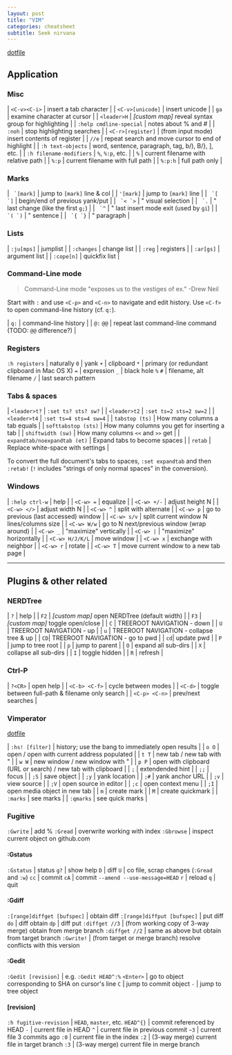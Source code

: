 ```yaml
---
layout: post
title: "VIM"
categories: cheatsheet
subtitle: Seek nirvana
---
```


[dotfile](https://github.com/cozywigwam/dotfiles/blob/master/.vimrc)

## Application

### Misc

| `<C-v><C-i>` | insert a tab character |
| `<C-v>[unicode]` | insert unicode |
| `ga` | examine character at cursor |
| `<leader>H` | *[custom map]* reveal syntax group for highlighting | 
| `:help cmdline-special` | notes about % and # |
| `:noh` | stop highlighting searches |
| `<C-r>[register]` | (from input mode) insert contents of register |
| `//e` | repeat search and move cursor to end of highlight |
| `:h text-objects` | word, sentence, paragraph, tag, b/), B/}, ], etc. |
| `:h filename-modifiers` | `%`, `%:p`, etc. |
| `%` | current filename with relative path |
| `%:p` | current filename with full path |
| `%:p:h` | full path only |


### Marks

| `` `[mark]`` | jump to `[mark]` line & col |
| `'[mark]` | jump to `[mark]` line |
| `` `[ `]`` | begin/end of previous yank/put |
| `` `< `>`` | " visual selection |
| `` `.`` | " last change (like the first `g;`) |
| `` `^`` | " last insert mode exit (used by `gi`) |
| `` `( `)`` | " sentence |
| `` `{ `}`` | " paragraph |



### Lists

| `:ju[mps]` | jumplist |
| `:changes` | change list |
| `:reg` | registers |
| `:ar[gs]` | argument list |
| `:cope[n]` | quickfix list |



### Command-Line mode

> Command-Line mode "exposes us to the vestiges of ex." -Drew Neil 

Start with `:` and use `<C-p>` and `<C-n>` to navigate and edit history. Use `<C-f>` to open command-line history (cf. `q:`).

| `q:` | command-line history |
| `@:` `@@` | repeat last command-line command (TODO: `@@` difference?) |



### Registers

`:h registers` | naturally
`0` | yank
`+` | clipboard
`*` | primary (or redundant clipboard in Mac OS X)
`=` | expression
`_` | black hole
`%` `#` | filename, alt filename
`/` | last search pattern


### Tabs & spaces

| `<leader>t?` | `:set ts? sts? sw?` |
| `<leader>t2` | `:set ts=2 sts=2 sw=2` |
| `<leader>t4` | `:set ts=4 sts=4 sw=4` |
| `tabstop (ts)` | How many columns a tab equals |
| `softtabstop (sts)` | How many columns you get for inserting a tab |
| `shiftwidth (sw)` | How many columns `<<` and `>>` get |
| `expandtab/noexpandtab (et)` | Expand tabs to become spaces |
| `retab` | Replace white-space with settings |

To convert the full document's tabs to spaces, `:set expandtab` and then `:retab!` (`!` includes "strings of only normal spaces" in the conversion).



### Windows

| `:help ctrl-w` | help |
| `<C-w> =` | equalize |
| `<C-w> +/-` | adjust height N |
| `<C-w> </>` | adjust width N |
| `<C-w> ^` | split with alternate |
| `<C-w> p` | go to previous (last accessed) window |
| `<C-w> s/v` | split current window N lines/columns size |
| `<C-w> W/w` | go to N next/previous window (wrap around) | 
| `<C-w> _` | "maximize" vertically |
| `<C-w> |` | "maximize" horizontally |
| `<C-w> H/J/K/L` | move window |
| `<C-w> x` | exchange with neighbor |
| `<C-w> r` | rotate |
| `<C-w> T` | move current window to a new tab page |


<hr/>

## Plugins & other related

### NERDTree

| `?` | help |
| `F2` | *[custom map]* open NERDTree (default width) |
| `F3` | *[custom map]* toggle open/close |
| `C` | TREEROOT NAVIGATION - down |
| `U` | TREEROOT NAVIGATION - up |
| `u` | TREEROOT NAVIGATION - collapse tree & up |
| `CD`| TREEROOT NAVIGATION - go to pwd |
| `cd`| update pwd |
| `P` | jump to tree root |
| `p` | jump to parent |
| `O` | expand all sub-dirs |
| `X` | collapse all sub-dirs |
| `I` | toggle hidden |
| `R` | refresh |



### Ctrl-P

| `?<CR>` | open help |
| `<C-b> <C-f>` | cycle between modes |
| `<C-d>` | toggle between full-path & filename only search |
| `<C-p> <C-n>` | prev/next searches |



### Vimperator

[dotfile](https://github.com/cozywigwam/dotfiles/blob/master/.vimperatorrc)

| `:hs! [filter]` | history; use the bang to immediately open results |
| `o O` | open / open with current address populated |
| `t T` | new tab / new tab with " |
| `w W` | new window / new window with " |
| `p P` | open with clipboard (URL or search) / new tab with clipboard |
| `;` | extendended hint |
| `;;` | focus |
| `;S` | save object |
| `;y` | yank location |
| `;#` | yank anchor URL |
| `;v` | view source |
| `;V` | open source in editor |
| `;c` | open context menu |
| `;I` | open media object in new tab |
| `m` | create mark |
| `M` | create quickmark |
| `:marks` | see marks |
| `:qmarks` | see quick marks |


### Fugitive

`:Gwrite` | add %
`:Gread` | overwrite working with index
`:Gbrowse` | inspect current object on github.com

#### :Gstatus

`:Gstatus` | status
`g?` | show help
`D` | diff
`U` | co file, scrap changes (`:Gread` and `:w`)
`cc` | commit
`cA` | commit `--amend --use-message=HEAD`
`r` | reload
`q` | quit

#### :Gdiff

`:[range]diffget [bufspec]` | obtain diff
`:[range]diffput [bufspec]` | put diff
`do` | diff obtain
`dp` | diff put
`:diffget //3` | (from working copy of 3-way merge) obtain from merge branch
`:diffget //2` | same as above but obtain from target branch
`:Gwrite!` | (from target or merge branch) resolve conflicts with this version

#### :Gedit

`:Gedit [revision]` | e.g. `:Gedit HEAD^:%`
`<Enter>` | go to object corresponding to SHA on cursor's line
`C` | jump to commit object
`-` | jump to tree object

#### [revision]

`:h fugitive-revision` | `HEAD`, `master`, etc.
`HEAD^{}` | commit referenced by HEAD
`-` | current file in HEAD
`^` | current file in previous commit
`~3` | current file 3 commits ago
`:0` | current file in the index
`:2` | (3-way merge) current file in target branch
`:3` | (3-way merge) current file in merge branch


